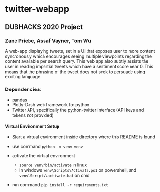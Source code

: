# twitter-webapp

## DUBHACKS 2020 Project
### Zane Priebe, Assaf Vayner, Tom Wu

A web-app displaying tweets, set in a UI that exposes user to more content syncronously which encourages seeing multiple viewpoints regarding the content available per search query. This web app also subtly assists the user in reading impartial tweets which have a sentiment score near 0. This means that the phrasing of the tweet does not seek to persuade using exciting language.

### Dependencies:
- pandas
- Plotly-Dash web framework for python
- Twitter API, specifically the python-twitter interface (API keys and tokens not provided)

#### Virtual Environment Setup
- Start a virtual environment inside directory where this README is found
- use command `python -m venv venv`
- activate the virtual environment
    - `source venv/bin/activate` in linux
    - In windows `venv\Scripts\Activate.ps1` on powershell, and `venv\Scripts\activate.bat` on cmd

- run command `pip install -r requirements.txt`